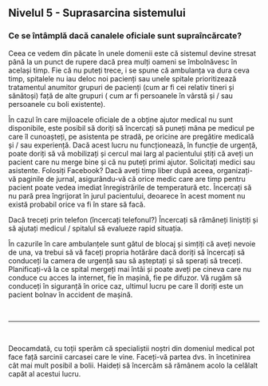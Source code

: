 ## Nivelul 5 - Suprasarcina sistemului

### Ce se întâmplă dacă canalele oficiale sunt supraîncărcate?

Ceea ce vedem din păcate în unele domenii este că sistemul devine stresat până la un punct de rupere dacă prea mulți oameni se îmbolnăvesc în același timp. Fie că nu puteți trece, i se spune că ambulanța va dura ceva timp, spitalele nu iau deloc noi pacienți sau unele spitale prioritizează tratamentul anumitor grupuri de pacienți (cum ar fi cei relativ tineri și sănătoși) față de alte grupuri ( cum ar fi persoanele în vârstă și / sau persoanele cu boli existente).

În cazul în care mijloacele oficiale de a obține ajutor medical nu sunt disponibile, este posibil să doriți să încercați să puneți mâna pe medicul pe care îl cunoașteți, pe asistenta pe stradă, pe oricine are pregătire medicală și / sau experiență. Dacă acest lucru nu funcționează, în funcție de urgență, poate doriți să vă mobilizați și cercul mai larg al pacientului știți că aveți un pacient care nu merge bine și că nu puteți primi ajutor. Solicitați medici sau asistente. Folosiți Facebook? Dacă aveți timp liber după aceea, organizați-vă paginile de jurnal, asigurându-vă că orice medic care are timp pentru pacient poate vedea imediat înregistrările de temperatură etc. Încercați să nu pară prea îngrijorat în jurul pacientului, deoarece în acest moment nu există probabil orice va fi în stare să facă.

Dacă treceți prin telefon (încercați telefonul?) Încercați să rămâneți liniștiți și să ajutați medicul / spitalul să evalueze rapid situația.

În cazurile în care ambulanțele sunt gâtul de blocaj și simțiți că aveți nevoie de una, va trebui să vă faceți propria hotărâre dacă doriți să încercați să conduceți la camera de urgență sau să așteptați și să sperați să treceți. Planificați-vă la ce spital mergeți mai întâi și poate aveți pe cineva care nu conduce cu acces la internet, fie în mașină, fie pe difuzor. Vă rugăm să conduceți în siguranță în orice caz, ultimul lucru pe care îl doriți este un pacient bolnav în accident de mașină.

&nbsp;

----

&nbsp;

Deocamdată, cu toții sperăm că specialiștii noștri din domeniul medical pot face față sarcinii carcasei care le vine. Faceți-vă partea dvs. în încetinirea cât mai mult posibil a bolii. Haideți să încercăm să rămânem acolo la celălalt capăt al acestui lucru.